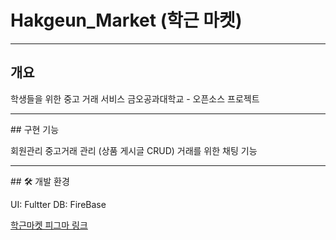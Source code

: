 # Hakgeun_Market (학근 마켓)
<hr/>

## 개요

학생들을 위한 중고 거래 서비스
금오공과대학교 - 오픈소스 프로젝트 

<hr/>
## 구현 기능

 회원관리
 중고거래 관리 (상품 게시글 CRUD)
 거래를 위한 채팅 기능
 
 <hr/>
## 🛠️ 개발 환경

 UI: Fultter
 DB: FireBase
 
 
 

[학근마켓 피그마 링크](https://www.figma.com/file/3InhX9eTxLaS7mVBsrSdbn/%ED%95%99%EA%B7%BC%EB%A7%88%EC%BC%93?type=design&mode=design&t=2BaPqYNWftVN1HsJ-0)
